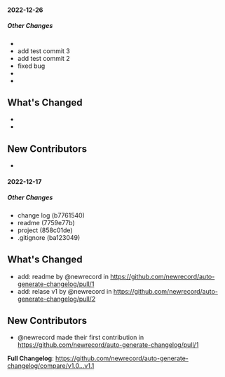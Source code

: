 #### 2022-12-26

##### Other Changes

-
-   add test commit 3
-   add test commit 2
-   fixed bug
-
-

## What's Changed

-
-

## New Contributors

-

#### 2022-12-17

##### Other Changes

-   change log (b7761540)
-   readme (7759e77b)
-   project (858c01de)
-   .gitignore (ba123049)

## What's Changed

-   add: readme by @newrecord in https://github.com/newrecord/auto-generate-changelog/pull/1
-   add: relase v1 by @newrecord in https://github.com/newrecord/auto-generate-changelog/pull/2

## New Contributors

-   @newrecord made their first contribution in https://github.com/newrecord/auto-generate-changelog/pull/1

**Full Changelog**: https://github.com/newrecord/auto-generate-changelog/compare/v1.0...v1.1
